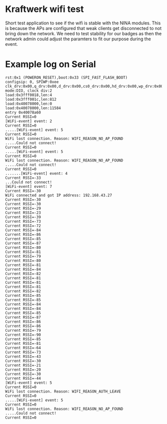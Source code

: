 # Kraftwerk wifi test
Short test application to see if the wifi is stable with the NINA modules.
This is because the APs are configured that weak clients get disconnected to not bring down the network.
We need to test stability for our badges as then the network admin could adjust the paramters to fit our purpose during the event.

# Example log on Serial

    rst:0x1 (POWERON_RESET),boot:0x33 (SPI_FAST_FLASH_BOOT)
    configsip: 0, SPIWP:0xee
    clk_drv:0x00,q_drv:0x00,d_drv:0x00,cs0_drv:0x00,hd_drv:0x00,wp_drv:0x00
    mode:DIO, clock div:2
    load:0x3fff0018,len:4
    load:0x3fff001c,len:812
    load:0x40078000,len:0
    load:0x40078000,len:11584
    entry 0x40078a60
    Current RSSI=0
    [WiFi-event] event: 2
    Current RSSI=0
    .....[WiFi-event] event: 5
    Current RSSI=0
    WiFi lost connection. Reason: WIFI_REASON_NO_AP_FOUND
    .....Could not connect!
    Current RSSI=0
    .....[WiFi-event] event: 5
    Current RSSI=0
    WiFi lost connection. Reason: WIFI_REASON_NO_AP_FOUND
    .....Could not connect!
    Current RSSI=0
    .......[WiFi-event] event: 4
    Current RSSI=-33
    ...Could not connect!
    [WiFi-event] event: 7
    Current RSSI=-30
    WiFi connected and got IP address: 192.168.43.27
    Current RSSI=-30
    Current RSSI=-30
    Current RSSI=-29
    Current RSSI=-23
    Current RSSI=-39
    Current RSSI=-73
    Current RSSI=-72
    Current RSSI=-84
    Current RSSI=-86
    Current RSSI=-85
    Current RSSI=-87
    Current RSSI=-80
    Current RSSI=-81
    Current RSSI=-79
    Current RSSI=-80
    Current RSSI=-81
    Current RSSI=-84
    Current RSSI=-82
    Current RSSI=-81
    Current RSSI=-81
    Current RSSI=-81
    Current RSSI=-82
    Current RSSI=-85
    Current RSSI=-85
    Current RSSI=-84
    Current RSSI=-84
    Current RSSI=-85
    Current RSSI=-87
    Current RSSI=-86
    Current RSSI=-86
    Current RSSI=-79
    Current RSSI=-90
    Current RSSI=-85
    Current RSSI=-81
    Current RSSI=-64
    Current RSSI=-73
    Current RSSI=-43
    Current RSSI=-30
    Current RSSI=-21
    Current RSSI=-20
    Current RSSI=-30
    Current RSSI=-44
    [WiFi-event] event: 5
    Current RSSI=0
    WiFi lost connection. Reason: WIFI_REASON_AUTH_LEAVE
    Current RSSI=0
    .....[WiFi-event] event: 5
    Current RSSI=0
    WiFi lost connection. Reason: WIFI_REASON_NO_AP_FOUND
    .....Could not connect!
    Current RSSI=0

